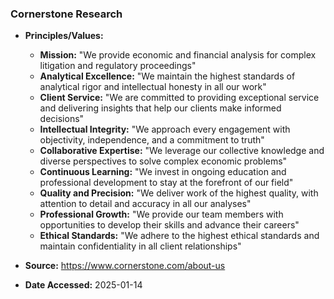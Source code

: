 ### Cornerstone Research

- **Principles/Values:**
  - **Mission:** "We provide economic and financial analysis for complex litigation and regulatory proceedings"
  - **Analytical Excellence:** "We maintain the highest standards of analytical rigor and intellectual honesty in all our work"
  - **Client Service:** "We are committed to providing exceptional service and delivering insights that help our clients make informed decisions"
  - **Intellectual Integrity:** "We approach every engagement with objectivity, independence, and a commitment to truth"
  - **Collaborative Expertise:** "We leverage our collective knowledge and diverse perspectives to solve complex economic problems"
  - **Continuous Learning:** "We invest in ongoing education and professional development to stay at the forefront of our field"
  - **Quality and Precision:** "We deliver work of the highest quality, with attention to detail and accuracy in all our analyses"
  - **Professional Growth:** "We provide our team members with opportunities to develop their skills and advance their careers"
  - **Ethical Standards:** "We adhere to the highest ethical standards and maintain confidentiality in all client relationships"

- **Source:** https://www.cornerstone.com/about-us
- **Date Accessed:** 2025-01-14